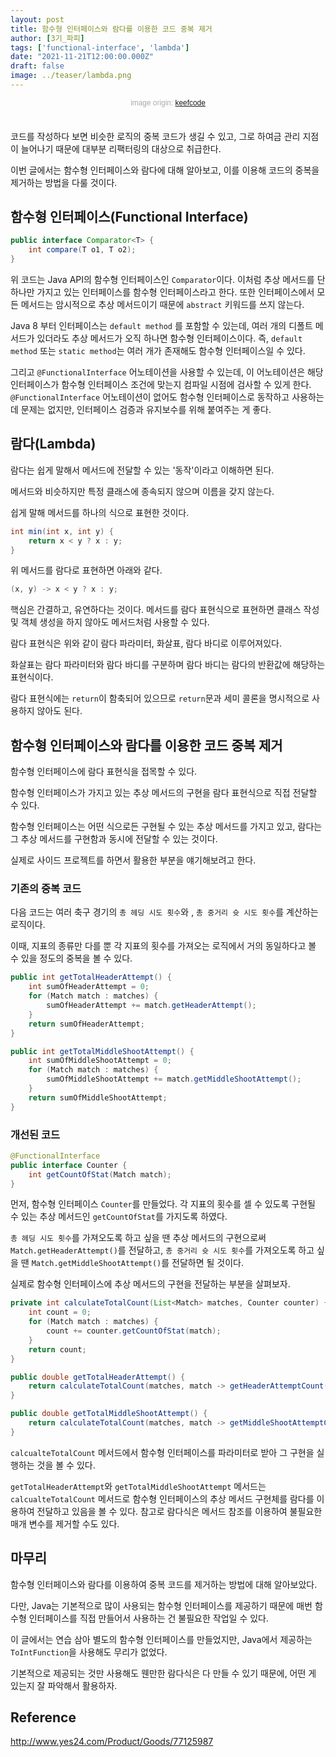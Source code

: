 ```yaml
---
layout: post 
title: 함수형 인터페이스와 람다를 이용한 코드 중복 제거
author: [3기_파피]
tags: ['functional-interface', 'lambda']
date: "2021-11-21T12:00:00.000Z"
draft: false
image: ../teaser/lambda.png
---
```


<p style="font-family: sans-serif; text-align: center; color: #aaa; margin-bottom: 3em; font-size: 85%">image origin: <a href="https://keefcode.wordpress.com/2013/12/05/lambda-expressions-in-java-8/">keefcode</a></p>

코드를 작성하다 보면 비슷한 로직의 중복 코드가 생길 수 있고, 그로 하여금 관리 지점이 늘어나기 때문에 대부분 리팩터링의 대상으로 취급한다.

이번 글에서는 함수형 인터페이스와 람다에 대해 알아보고, 이를 이용해 코드의 중복을 제거하는 방법을 다룰 것이다.

## 함수형 인터페이스(Functional Interface)

```java
public interface Comparator<T> {
    int compare(T o1, T o2);
}
```

위 코드는 Java API의 함수형 인터페이스인 `Comparator`이다. 이처럼 추상 메서드를 단 하나만 가지고 있는 인터페이스를 함수형 인터페이스라고 한다. 또한 인터페이스에서 모든 메서드는 암시적으로 추상 메서드이기 때문에 `abstract` 키워드를 쓰지 않는다.

Java 8 부터 인터페이스는 `default method` 를 포함할 수 있는데, 여러 개의 디폴트 메서드가 있더라도 추상 메서드가 오직 하나면 함수형 인터페이스이다. 즉, `default method` 또는 `static method`는 여러 개가 존재해도 함수형 인터페이스일 수 있다.

그리고 `@FunctionalInterface` 어노테이션을 사용할 수 있는데, 이 어노테이션은 해당 인터페이스가 함수형 인터페이스 조건에 맞는지 컴파일 시점에 검사할 수 있게 한다. `@FunctionalInterface` 어노테이션이 없어도 함수형 인터페이스로 동작하고 사용하는 데 문제는 없지만, 인터페이스 검증과 유지보수를 위해 붙여주는 게 좋다.

## 람다(Lambda)

람다는 쉽게 말해서 메서드에 전달할 수 있는 '동작'이라고 이해하면 된다.

메서드와 비슷하지만 특정 클래스에 종속되지 않으며 이름을 갖지 않는다.

쉽게 말해 메서드를 하나의 식으로 표현한 것이다.

```java
int min(int x, int y) {
    return x < y ? x : y;
}
```

위 메서드를 람다로 표현하면 아래와 같다.

```java
(x, y) -> x < y ? x : y;
```

핵심은 간결하고, 유연하다는 것이다. 메서드를 람다 표현식으로 표현하면 클래스 작성 및 객체 생성을 하지 않아도 메서드처럼 사용할 수 있다.

람다 표현식은 위와 같이 람다 파라미터, 화살표, 람다 바디로 이루어져있다.

화살표는 람다 파라미터와 람다 바디를 구분하며 람다 바디는 람다의 반환값에 해당하는 표현식이다.

람다 표현식에는 `return`이 함축되어 있으므로 `return`문과 세미 콜론을 명시적으로 사용하지 않아도 된다.

## 함수형 인터페이스와 람다를 이용한 코드 중복 제거

함수형 인터페이스에 람다 표현식을 접목할 수 있다.

함수형 인터페이스가 가지고 있는 추상 메서드의 구현을 람다 표현식으로 직접 전달할 수 있다.

함수형 인터페이스는 어떤 식으로든 구현될 수 있는 추상 메서드를 가지고 있고, 람다는 그 추상 메서드를 구현함과 동시에 전달할 수 있는 것이다.

실제로 사이드 프로젝트를 하면서 활용한 부분을 얘기해보려고 한다.

### 기존의 중복 코드

다음 코드는 여러 축구 경기의 `총 헤딩 시도 횟수`와 , `총 중거리 슛 시도 횟수`를 계산하는 로직이다.

이때, 지표의 종류만 다를 뿐 각 지표의 횟수를 가져오는 로직에서 거의 동일하다고 볼 수 있을 정도의 중복을 볼 수 있다.

```java
public int getTotalHeaderAttempt() {
    int sumOfHeaderAttempt = 0;
    for (Match match : matches) {
        sumOfHeaderAttempt += match.getHeaderAttempt();
    }
    return sumOfHeaderAttempt;
}

public int getTotalMiddleShootAttempt() {
    int sumOfMiddleShootAttempt = 0;
    for (Match match : matches) {
        sumOfMiddleShootAttempt += match.getMiddleShootAttempt();
    }
    return sumOfMiddleShootAttempt;
}
```

### 개선된 코드

```java
@FunctionalInterface
public interface Counter { 
    int getCountOfStat(Match match);
}
```

먼저, 함수형 인터페이스 `Counter`를 만들었다. 각 지표의 횟수를 셀 수 있도록 구현될 수 있는 추상 메서드인 `getCountOfStat`를 가지도록 하였다.

`총 헤딩 시도 횟수`를 가져오도록 하고 싶을 땐 추상 메서드의 구현으로써 `Match.getHeaderAttempt()`를 전달하고, `총 중거리 슛 시도 횟수`를 가져오도록 하고 싶을 땐 `Match.getMiddleShootAttempt()`를 전달하면 될 것이다.

실제로 함수형 인터페이스에 추상 메서드의 구현을 전달하는 부분을 살펴보자.

```java
private int calculateTotalCount(List<Match> matches, Counter counter) {
    int count = 0;
    for (Match match : matches) {
        count += counter.getCountOfStat(match);
    }
    return count;
}

public double getTotalHeaderAttempt() {
    return calculateTotalCount(matches, match -> getHeaderAttemptCount());
}

public double getTotalMiddleShootAttempt() {
    return calculateTotalCount(matches, match -> getMiddleShootAttemptCount());
}
```

`calcualteTotalCount` 메서드에서 함수형 인터페이스를 파라미터로 받아 그 구현을 실행하는 것을 볼 수 있다.

`getTotalHeaderAttempt`와 `getTotalMiddleShootAttempt` 메서드는 `calcualteTotalCount` 메서드로 함수형 인터페이스의 추상 메서드 구현체를 람다를 이용하여 전달하고 있음을 볼 수 있다. 참고로 람다식은 메서드 참조를 이용하여 불필요한 매개 변수를 제거할 수도 있다.

## 마무리

함수형 인터페이스와 람다를 이용하여 중복 코드를 제거하는 방법에 대해 알아보았다.

다만, Java는 기본적으로 많이 사용되는 함수형 인터페이스를 제공하기 때문에 매번 함수형 인터페이스를 직접 만들어서 사용하는 건 불필요한 작업일 수 있다.

이 글에서는 연습 삼아 별도의 함수형 인터페이스를 만들었지만, Java에서 제공하는 `ToIntFunction`을 사용해도 무리가 없었다.

기본적으로 제공되는 것만 사용해도 웬만한 람다식은 다 만들 수 있기 때문에, 어떤 게 있는지 잘 파악해서 활용하자.

## Reference

http://www.yes24.com/Product/Goods/77125987
